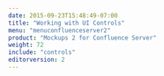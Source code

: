 ```yaml
---
date: 2015-09-23T15:48:49-07:00
title: "Working with UI Controls"
menu: "menuconfluenceserver2"
product: "Mockups 2 for Confluence Server"
weight: 72
include: "controls"
editorversion: 2
---
```

